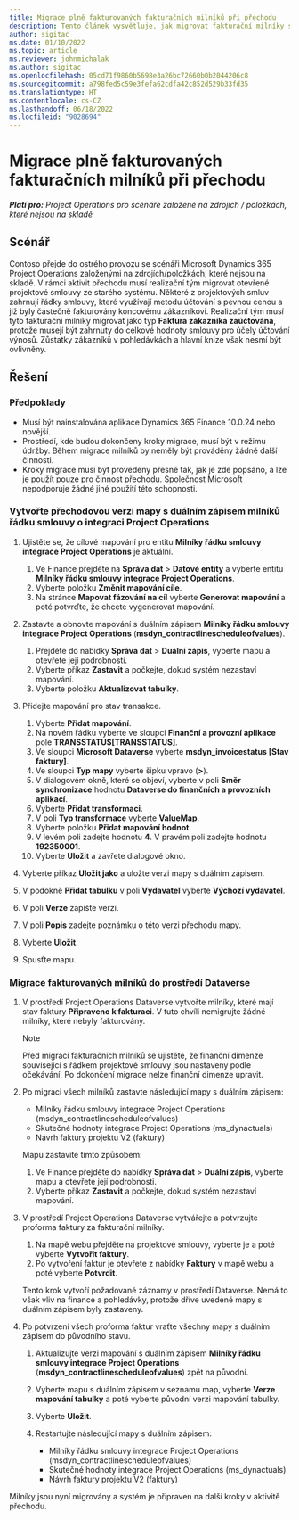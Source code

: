 ```yaml
---
title: Migrace plně fakturovaných fakturačních milníků při přechodu
description: Tento článek vysvětluje, jak migrovat fakturační milníky s pevnou cenou, které byly zákazníkovi fakturovány za otevřené projektové smlouvy před datem uvedení do provozu.
author: sigitac
ms.date: 01/10/2022
ms.topic: article
ms.reviewer: johnmichalak
ms.author: sigitac
ms.openlocfilehash: 05cd71f9860b5698e3a26bc72660b0b2044206c8
ms.sourcegitcommit: a798fed5c59e3fefa62cdfa42c852d529b33fd35
ms.translationtype: HT
ms.contentlocale: cs-CZ
ms.lasthandoff: 06/18/2022
ms.locfileid: "9028694"
---
```

# <a name="migrate-fully-invoiced-billing-milestones-at-cutover"></a>Migrace plně fakturovaných fakturačních milníků při přechodu

_**Platí pro:** Project Operations pro scénáře založené na zdrojích / položkách, které nejsou na skladě_

## <a name="scenario"></a>Scénář

Contoso přejde do ostrého provozu se scénáři Microsoft Dynamics 365 Project Operations založenými na zdrojích/položkách, které nejsou na skladě. V rámci aktivit přechodu musí realizační tým migrovat otevřené projektové smlouvy ze starého systému. Některé z projektových smluv zahrnují řádky smlouvy, které využívají metodu účtování s pevnou cenou a již byly částečně fakturovány koncovému zákazníkovi. Realizační tým musí tyto fakturační milníky migrovat jako typ **Faktura zákazníka zaúčtována**, protože musejí být zahrnuty do celkové hodnoty smlouvy pro účely účtování výnosů. Zůstatky zákazníků v pohledávkách a hlavní knize však nesmí být ovlivněny.

## <a name="solution"></a>Řešení

### <a name="prerequisites"></a>Předpoklady

- Musí být nainstalována aplikace Dynamics 365 Finance 10.0.24 nebo novější.
- Prostředí, kde budou dokončeny kroky migrace, musí být v režimu údržby. Během migrace milníků by neměly být prováděny žádné další činnosti.
- Kroky migrace musí být provedeny přesně tak, jak je zde popsáno, a lze je použít pouze pro činnost přechodu. Společnost Microsoft nepodporuje žádné jiné použití této schopnosti.

### <a name="create-a-cutover-version-of-the-project-operations-integration-contract-line-milestones-dual-write-map"></a>Vytvořte přechodovou verzi mapy s duálním zápisem milníků řádku smlouvy o integraci Project Operations 

1. Ujistěte se, že cílové mapování pro entitu **Milníky řádku smlouvy integrace Project Operations** je aktuální. 

    1. Ve Finance přejděte na **Správa dat** \> **Datové entity** a vyberte entitu **Milníky řádku smlouvy integrace Project Operations**. 
    2. Vyberte položku **Změnit mapování cíle**. 
    3. Na stránce **Mapovat fázování na cíl** vyberte **Generovat mapování** a poté potvrďte, že chcete vygenerovat mapování.

2. Zastavte a obnovte mapování s duálním zápisem **Milníky řádku smlouvy integrace Project Operations** (**msdyn\_contractlinescheduleofvalues**). 

    1. Přejděte do nabídky **Správa dat** \> **Duální zápis**, vyberte mapu a otevřete její podrobnosti. 
    2. Vyberte příkaz **Zastavit** a počkejte, dokud systém nezastaví mapování. 
    3. Vyberte položku **Aktualizovat tabulky**.

3. Přidejte mapování pro stav transakce.

    1. Vyberte **Přidat mapování**.
    2. Na novém řádku vyberte ve sloupci **Finanční a provozní aplikace** pole **TRANSSTATUS\[TRANSSTATUS\]**.
    3. Ve sloupci **Microsoft Dataverse** vyberte **msdyn\_invoicestatus \[Stav faktury\]**.
    4. Ve sloupci **Typ mapy** vyberte šipku vpravo (**\>**).
    5. V dialogovém okně, které se objeví, vyberte v poli **Směr synchronizace** hodnotu **Dataverse do finančních a provozních aplikací**.
    6. Vyberte **Přidat transformaci**.
    7. V poli **Typ transformace** vyberte **ValueMap**.
    8. Vyberte položku **Přidat mapování hodnot**.
    9. V levém poli zadejte hodnotu **4**. V pravém poli zadejte hodnotu **192350001**. 
    10. Vyberte **Uložit** a zavřete dialogové okno.

4. Vyberte příkaz **Uložit jako** a uložte verzi mapy s duálním zápisem. 
5. V podokně **Přidat tabulku** v poli **Vydavatel** vyberte **Výchozí vydavatel**.
6. V poli **Verze** zapište verzi.
7. V poli **Popis** zadejte poznámku o této verzi přechodu mapy. 
8. Vyberte **Uložit**.
9. Spusťte mapu.

### <a name="migrate-invoiced-milestones-to-the-dataverse-environment"></a>Migrace fakturovaných milníků do prostředí Dataverse

1. V prostředí Project Operations Dataverse vytvořte milníky, které mají stav faktury **Připraveno k fakturaci**. V tuto chvíli nemigrujte žádné milníky, které nebyly fakturovány.

    > [!NOTE]
    > Před migrací fakturačních milníků se ujistěte, že finanční dimenze související s řádkem projektové smlouvy jsou nastaveny podle očekávání. Po dokončení migrace nelze finanční dimenze upravit.

2. Po migraci všech milníků zastavte následující mapy s duálním zápisem:

    - Milníky řádku smlouvy integrace Project Operations (msdyn\_contractlinescheduleofvalues)
    - Skutečné hodnoty integrace Project Operations (ms\_dynactuals)
    - Návrh faktury projektu V2 (faktury)

    Mapu zastavíte tímto způsobem:

    1. Ve Finance přejděte do nabídky **Správa dat** \> **Duální zápis**, vyberte mapu a otevřete její podrobnosti.
    2. Vyberte příkaz **Zastavit** a počkejte, dokud systém nezastaví mapování.

3. V prostředí Project Operations Dataverse vytvářejte a potvrzujte proforma faktury za fakturační milníky. 

    1. Na mapě webu přejděte na projektové smlouvy, vyberte je a poté vyberte **Vytvořit faktury**.
    2. Po vytvoření faktur je otevřete z nabídky **Faktury** v mapě webu a poté vyberte **Potvrdit**.

    Tento krok vytvoří požadované záznamy v prostředí Dataverse. Nemá to však vliv na finance a pohledávky, protože dříve uvedené mapy s duálním zápisem byly zastaveny.

4. Po potvrzení všech proforma faktur vraťte všechny mapy s duálním zápisem do původního stavu.

    1. Aktualizujte verzi mapování s duálním zápisem **Milníky řádku smlouvy integrace Project Operations** (**msdyn\_contractlinescheduleofvalues**) zpět na původní. 
    2. Vyberte mapu s duálním zápisem v seznamu map, vyberte **Verze mapování tabulky** a poté vyberte původní verzi mapování tabulky.
    3. Vyberte **Uložit**.
    4. Restartujte následující mapy s duálním zápisem:

        - Milníky řádku smlouvy integrace Project Operations (msdyn\_contractlinescheduleofvalues)
        - Skutečné hodnoty integrace Project Operations (ms\_dynactuals)
        - Návrh faktury projektu V2 (faktury)

Milníky jsou nyní migrovány a systém je připraven na další kroky v aktivitě přechodu.
